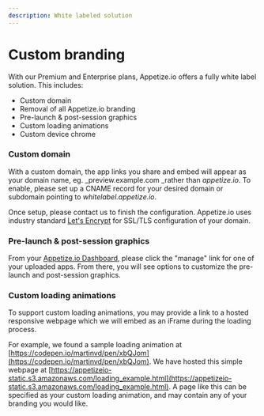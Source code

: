 ```yaml
---
description: White labeled solution
---
```


# Custom branding

With our Premium and Enterprise plans, Appetize.io offers a fully white label solution. This includes:

* Custom domain
* Removal of all Appetize.io branding
* Pre-launch & post-session graphics
* Custom loading animations
* Custom device chrome

### Custom domain

With a custom domain, the app links you share and embed will appear as your domain name, eg. _preview.example.com _rather than _appetize.io_. To enable, please set up a CNAME record for your desired domain or subdomain pointing to _whitelabel.appetize.io_. 

Once setup, please contact us to finish the configuration. Appetize.io uses industry standard [Let's Encrypt](https://letsencrypt.org) for SSL/TLS configuration of your domain. 

### Pre-launch & post-session graphics

From your [Appetize.io Dashboard](https://appetize.io/dashboard), please click the "manage" link for one of your uploaded apps. From there, you will see options to customize the pre-launch and post-session graphics. 

### Custom loading animations

To support custom loading animations, you may provide a link to a hosted responsive webpage which we will embed as an iFrame during the loading process. 

For example, we found a sample loading animation at [https://codepen.io/martinvd/pen/xbQJom](https://codepen.io/martinvd/pen/xbQJom). We have hosted this simple webpage at [https://appetizeio-static.s3.amazonaws.com/loading_example.html](https://appetizeio-static.s3.amazonaws.com/loading_example.html). A page like this can be specified as your custom loading animation, and may contain any of your branding you would like. 

